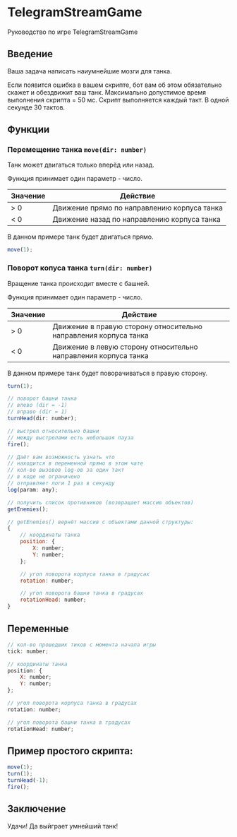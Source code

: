 # TelegramStreamGame
Руководство по игре TelegramStreamGame

## Введение
Ваша задача написать наиумнейшие мозги для танка.

Если появится ошибка в вашем скрипте, бот вам об этом обязательно скажет и обездвижит ваш танк.
Максимально допустимое время выполнения скрипта = 50 мс.
Скрипт выполняется каждый такт. В одной секунде 30 тактов.

## Функции

### Перемещение танка `move(dir: number)`
Танк может двигаться только вперёд или назад.

Функция принимает один параметр - число.

| Значение | Действие |
|-|-|
| > 0 | Движение прямо по направлению корпуса танка |
| < 0 | Движение назад по направлению корпуса танка |

В данном примере танк будет двигаться прямо.
```js
move(1);
```

### Поворот копуса танка `turn(dir: number)`
Вращение танка происходит вместе с башней.

Функция принимает один параметр - число.

| Значение | Действие |
|-|-|
| > 0 | Движение в правую сторону относительно направления корпуса танка |
| < 0 | Движение в левую сторону относительно направления корпуса танка |

В данном примере танк будет поворачиваться в правую сторону.
```js
turn(1);
```

```js
// поворот башни танка
// влево (dir = -1)
// вправо (dir = 1)
turnHead(dir: number);

// выстрел относительно башни
// между выстрелами есть небольшая пауза
fire();

// Даёт вам возможность узнать что
// находится в переменной прямо в этом чате
// кол-во вызовов log-ов за один такт
// в коде не ограничено
// отправляет логи 1 раз в секунду
log(param: any);

// получить список противников (возвращает массив объектов)
getEnemies();

// getEnemies() вернёт массив с объектами данной структуры:
{
    // координаты танка
    position: {
        X: number;
        Y: number;
    };

    // угол поворота корпуса танка в градусах
    rotation: number;

    // угол поворота башни танка в градусах
    rotationHead: number;
}
```

## Переменные
```js
// кол-во прошедших тиков с момента начала игры
tick: number;

// координаты танка
position: {
    X: number;
    Y: number;
};

// угол поворота корпуса танка в градусах
rotation: number;

// угол поворота башни танка в градусах
rotationHead: number;
```

## Пример простого скрипта:
```js
move(1);
turn(1);
turnHead(-1);
fire();
```

## Заключение
Удачи! Да выйграет умнейший танк!
